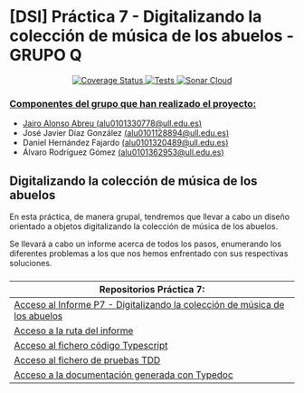 # [DSI] Práctica 7 - Digitalizando la colección de música de los abuelos - GRUPO Q

<p align="center">
    <a href="https://coveralls.io/github/ULL-ESIT-INF-DSI-2122/ull-esit-inf-dsi-21-22-prct07-music-datamodel-grupo-q?branch=master">
        <img alt="Coverage Status" src="https://coveralls.io/repos/github/ULL-ESIT-INF-DSI-2122/ull-esit-inf-dsi-21-22-prct07-music-datamodel-grupo-q/badge.svg?branch=master">
    </a>
    <a href='https://github.com/ULL-ESIT-INF-DSI-2122/ull-esit-inf-dsi-21-22-prct07-music-datamodel-grupo-q/actions/workflows/node.js.yml'>
        <img src='https://github.com/ULL-ESIT-INF-DSI-2122/ull-esit-inf-dsi-21-22-prct07-music-datamodel-grupo-q/actions/workflows/node.js.yml/badge.svg' alt='Tests' />
    </a>
    <a href="https://sonarcloud.io/summary/new_code?id=ULL-ESIT-INF-DSI-2122_ull-esit-inf-dsi-21-22-prct07-music-datamodel-grupo-q">
        <img alt="Sonar Cloud" src="https://sonarcloud.io/api/project_badges/measure?project=ULL-ESIT-INF-DSI-2122_ull-esit-inf-dsi-21-22-prct07-music-datamodel-grupo-q&metric=alert_status">
</p>

### Componentes del grupo que han realizado el proyecto:
- Jairo Alonso Abreu [(alu0101330778@ull.edu.es)](alu0101330778@ull.edu.es)
- José Javier Díaz González [(alu0101128894@ull.edu.es)](alu0101128894@ull.edu.es)
- Daniel Hernández Fajardo [(alu0101320489@ull.edu.es)](alu0101320489@ull.edu.es)
- Álvaro Rodríguez Gómez [(alu0101362953@ull.edu.es)](alu0101362953@ull.edu.es)

## Digitalizando la colección de música de los abuelos

En esta práctica, de manera grupal, tendremos que llevar a cabo un diseño orientado a objetos digitalizando la colección de música de los abuelos.

Se llevará a cabo un informe acerca de todos los pasos, enumerando los diferentes problemas a los que nos hemos enfrentado con sus respectivas soluciones.

###
| **Repositorios Práctica 7:** |
| --- |
| [Acceso al Informe P7 - Digitalizando la colección de música de los abuelos]() |
| [Acceso a la ruta del informe](https://github.com/ULL-ESIT-INF-DSI-2122/ull-esit-inf-dsi-21-22-prct07-music-datamodel-grupo-q/blob/master/docs/index.md) |
| [Acceso al fichero código Typescript](https://github.com/ULL-ESIT-INF-DSI-2122/ull-esit-inf-dsi-21-22-prct07-music-datamodel-grupo-q/tree/master/src) |
| [Acceso al fichero de pruebas TDD](https://github.com/ULL-ESIT-INF-DSI-2122/ull-esit-inf-dsi-21-22-prct07-music-datamodel-grupo-q/tree/master/tests) |
| [Acceso a la documentación generada con Typedoc](https://github.com/ULL-ESIT-INF-DSI-2122/ull-esit-inf-dsi-21-22-prct07-music-datamodel-grupo-q/tree/master/typedoc) |